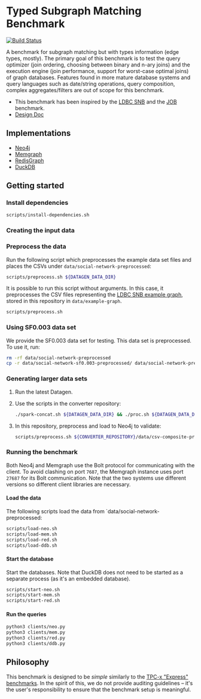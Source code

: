 # Typed Subgraph Matching Benchmark

[![Build Status](https://circleci.com/gh/ldbc/tsmb.svg?style=svg&circle-token=b558369d54d3205fc9d985a4dd2196b967ebcff8)](https://circleci.com/gh/ldbc/tsmb)

A benchmark for subgraph matching but with types information (edge types, mostly). The primary goal of this benchmark is to test the query optimizer (join ordering, choosing between binary and n-ary joins) and the execution engine (join performance, support for worst-case optimal joins) of graph databases. Features found in more mature database systems and query languages such as date/string operations, query composition, complex aggregates/filters are out of scope for this benchmark.

* This benchmark has been inspired by the [LDBC SNB](https://arxiv.org/pdf/2001.02299.pdf) and the [JOB](https://db.in.tum.de/~leis/papers/lookingglass.pdf) benchmark.
* [Design Doc](https://docs.google.com/document/d/1w1cMNyrOoarG69fmNDr5UV7w_T0O0j-yZ0aYu29iWw8/edit)

## Implementations

* [Neo4j](https://neo4j.com/)
* [Memgraph](https://memgraph.com/)
* [RedisGraph](https://oss.redislabs.com/redisgraph/)
* [DuckDB](https://www.duckdb.org/)

## Getting started

### Install dependencies

```bash
scripts/install-dependencies.sh
```

### Creating the input data
### Preprocess the data

Run the following script which preprocesses the example data set files and places the CSVs under `data/social-network-preprocessed`:

```bash
scripts/preprocess.sh ${DATAGEN_DATA_DIR}
```

It is possible to run this script without arguments. In this case, it preprocesses the CSV files representing the [LDBC SNB example graph](https://ldbc.github.io/ldbc_snb_docs/example-graph-without-refreshes.pdf), stored in this repository in `data/example-graph`.

```bash
scripts/preprocess.sh
```

### Using SF0.003 data set

We provide the SF0.003 data set for testing. This data set is preprocessed. To use it, run:

```bash
rm -rf data/social-network-preprocessed
cp -r data/social-network-sf0.003-preprocessed/ data/social-network-preprocessed
```

### Generating larger data sets

1. Run the latest Datagen.

1. Use the scripts in the converter repository:

   ```bash
   ./spark-concat.sh ${DATAGEN_DATA_DIR} && ./proc.sh ${DATAGEN_DATA_DIR} --no-header && ./rename.sh
   ```

1. In this repository, preprocess and load to Neo4j to validate:

   ```bash
   scripts/preprocess.sh ${CONVERTER_REPOSITORY}/data/csv-composite-projected-fk-legacy-filenames && scripts/load-neo.sh
   ```

### Running the benchmark

Both Neo4j and Memgraph use the Bolt protocol for communicating with the client.
To avoid clashing on port `7687`, the Memgraph instance uses port `27687` for its Bolt communication.
Note that the two systems use different versions so different client libraries are necessary.
#### Load the data

The following scripts load the data from `data/social-network-preprocessed:

```bash
scripts/load-neo.sh
scripts/load-mem.sh
scripts/load-red.sh
scripts/load-ddb.sh
```

#### Start the database

Start the databases. Note that DuckDB does not need to be started as a separate process (as it's an embedded database).

```bash
scripts/start-neo.sh
scripts/start-mem.sh
scripts/start-red.sh
```

#### Run the queries

```bash
python3 clients/neo.py
python3 clients/mem.py
python3 clients/red.py
python3 clients/ddb.py
```

## Philosophy

This benchmark is designed to be *simple* similarly to the [TPC-x "Express" benchmarks](http://www.vldb.org/pvldb/vol6/p1186-nambiar.pdf).
In the spirit of this, we do not provide auditing guidelines – it's the user's responsibility to ensure that the benchmark setup is meaningful.
